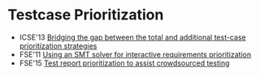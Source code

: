 # Testcase Prioritization

* ICSE'13 [Bridging the gap between the total and additional test-case prioritization strategies](https://scholar.google.com/scholar?q=Bridging+the+gap+between+the+total+and+additional+test-case+prioritization+strategies)
* FSE'11 [Using an SMT solver for interactive requirements prioritization](https://scholar.google.com/scholar?q=Using+an+SMT+solver+for+interactive+requirements+prioritization)
* FSE'15 [Test report prioritization to assist crowdsourced testing](https://scholar.google.com/scholar?q=Test+report+prioritization+to+assist+crowdsourced+testing)
